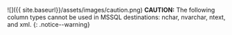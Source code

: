 ![]({{ site.baseurl}}/assets/images/caution.png) **CAUTION:**
The following column types cannot be used in MSSQL destinations: nchar,
nvarchar, ntext, and xml.
{: .notice--warning}